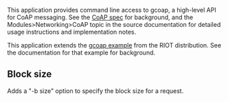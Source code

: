 This application provides command line access to gcoap, a high-level API for
CoAP messaging. See the [CoAP spec][1] for background, and the
Modules>Networking>CoAP topic in the source documentation for detailed usage
instructions and implementation notes.

This application extends the [gcoap example][2] from the RIOT distribution. See the
documentation for that example for background.

## Block size

Adds a "-b size" option to specify the block size for a request.

[1]: https://tools.ietf.org/html/rfc7252    "CoAP spec"
[2]: https://github.com/RIOT-OS/RIOT/tree/master/examples/gcoap    "gcoap example"
